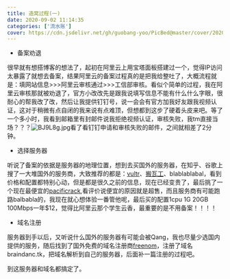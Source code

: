 ```yaml
---
title: 造窝过程(一)
date: 2020-09-02 11:14:35
categories: ['流水账']
cover: https://cdn.jsdelivr.net/gh/guobang-yoo/PicBed@master/cover/20201111120848.jpg
---
```


- 备案劝退

很早就有想搭博客的想法了，起初在阿里云上用宝塔面板搭建过一个，觉得IP访问太暴露了就想去备案，结果阿里云的备案过程真的是把我给整吐了，大概流程就是：填网站信息>>>阿里云审核通过>>>工信部审核。看似个简单的过程，我在阿里云审核那就被劝退了，官方小改改先是跟我说填写信息不能有什么什么字眼，很耐心的帮我改了改，然后让我提供钉钉号，说一会会有官方加我好友跟我视频认证，这对于稍微有点自闭的我来说有点难顶，但想都到这步了硬着头皮来吧。等了一个多小时，我看到邮箱里有封邮件说我拒绝视频认证，审核失败，我tm直接当场？？？![BJ9L8g.jpg](https://s1.ax1x.com/2020/10/29/BJ9L8g.jpg)看了看钉钉申请和审核失败的邮件，之间就相差了2分钟。

- 选择服务器

听说了备案的依据是服务器的地理位置，想到去买国外的服务器，在知乎、谷歌上搜了一大堆国外的服务商，大致推荐的都是：[vultr](https://www.vultr.com/)、[搬瓦工](https://bwh88.net/)、blablablabal，看到价格和配置都特别心动，但是都是很久之前的信息，现在已经变贵了，最后挑了一个现在最便宜的[pacificrack](https://www.pacificrack.com/),看评价说便宜的原因就是超售，而且服务商有可能跑路balbabla的，我现在就心想体验一番管他呢，最后买的配置1cpu 1G 20GB 100Mbps一年$12，觉得比阿里云那个学生云香，最重要的是不用备案！！！！

- 域名注册

服务器到手以后，又听说什么国外的服务器有可能会被Qang，我也尽量少选国内提供的服务，随后找到了国外免费的域名注册商[freenom](www.freenom.com)，注册了域名braindanc.tk，把域名解析到自己的服务器，后面补一篇注册的过程吧。

到这服务器和域名都搞定了。

